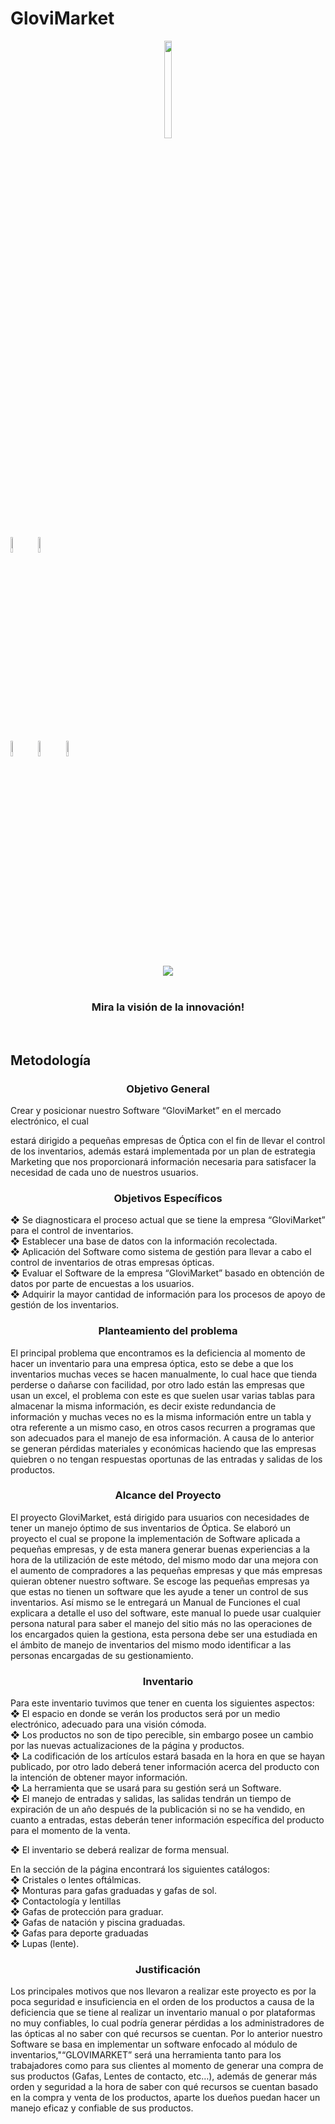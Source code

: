 # GloviMarket
<div align="center">
 
<img src='https://i.imgur.com/JeL5Ic2.png' width=15% height=20% ></a>
   <div align="left">
<a href="https://github.com/IIFelipeII" target="_blank"><img src='https://i.imgur.com/P4Kprns.png' width=8% height=8% ></a> </a>
<a href="https://github.com/valeriac24"><img src='https://i.imgur.com/Z4Nsfvs.png' width=8% height=8% ></a>

<a href="https://github.com/andreshg2003"><img src='https://i.imgur.com/KcLPyjj.png' width=8% height=8% ></a>
<a href="https://github.com/jdmendez896"><img src='https://i.imgur.com/Jb3JTjc.png' width=8% height=8% ></a>
<a href="https://github.com/MiltonStivenPinzon"><img src='https://i.imgur.com/CzGj4xW.png' width=8% height=8% ></a>
</div>
</div>
<br />

<div align="center">
  <br>
  <img src='https://i.imgur.com/UiJjNYy.png'></a>
</div>
 
<br />
 <h3 align="center"> Mira la visión de la innovación!</h3>

  <p align="center">
  
    
<br>
<h2>Metodología </h2>
<a id="objg"></a>
<h3 align="center" >Objetivo General </h3> 

Crear y posicionar nuestro Software “GloviMarket” en el mercado electrónico, el cual 

estará dirigido a pequeñas empresas de Óptica con el fin de llevar el control de los 
inventarios, además estará implementada por un plan de estrategia Marketing que nos 
proporcionará información necesaria para satisfacer la necesidad de cada uno de 
nuestros usuarios.
<h3 align="center" >Objetivos Específicos </h3> 
 
❖ Se diagnosticara el proceso actual que se tiene la empresa “GloviMarket” para el 
control de inventarios. <br>
❖ Establecer una base de datos con la información recolectada.<br>
❖ Aplicación del Software como sistema de gestión para llevar a cabo el 
control de inventarios de otras empresas ópticas.<br>
❖ Evaluar el Software de la empresa “GloviMarket” basado en obtención de 
datos por parte de encuestas a los usuarios. <br>
❖ Adquirir la mayor cantidad de información para los procesos de apoyo de 
gestión de los inventarios.<br>
<a id="pro"></a>
<h3 align="center" >Planteamiento del problema </h3> 



El principal problema que encontramos es la deficiencia al momento de hacer un inventario para una 
empresa óptica, esto se debe a que los inventarios muchas veces se hacen manualmente, lo cual hace 
que tienda perderse o dañarse con facilidad, por otro lado están las empresas que usan un excel, el 
problema con este es que suelen usar varias tablas para almacenar la misma información, es decir 
existe redundancia de información y muchas veces no es la misma información entre un tabla y otra 
referente a un mismo caso, en otros casos recurren a programas que son adecuados para el manejo de 
esa información. A causa de lo anterior se generan pérdidas materiales y económicas haciendo que las 
empresas quiebren o no tengan respuestas oportunas de las entradas y salidas de los productos.
<a id="alc"></a>

<h3 align="center" >Alcance del Proyecto </h3>

El proyecto GloviMarket, está dirigido para usuarios con necesidades de tener un manejo óptimo de sus 
inventarios de Óptica. Se elaboró un proyecto el cual se propone la implementación de Software aplicada 
a pequeñas empresas, y de esta manera generar buenas experiencias a la hora de la utilización de este 
método, del mismo modo dar una mejora con el aumento de compradores a las pequeñas empresas y que 
más empresas quieran obtener nuestro software. Se escoge las pequeñas empresas ya que estas no 
tienen un software que les ayude a tener un control de sus inventarios. Así mismo se le entregará un 
Manual de Funciones el cual explicara a detalle el uso del software, este manual lo puede usar cualquier 
persona natural para saber el manejo del sitio más no las operaciones de los encargados quien la 
gestiona, esta persona debe ser una estudiada en el ámbito de manejo de inventarios del mismo modo 
identificar a las personas encargadas de su gestionamiento.
<a id="inv"></a>
<h3 align="center" >Inventario </h3>

 Para este inventario tuvimos que tener en cuenta los siguientes aspectos:<br>
❖ El espacio en donde se verán los productos será por un medio electrónico, adecuado para una visión 
cómoda.
<br>
❖ Los productos no son de tipo perecible, sin embargo posee un cambio por las nuevas actualizaciones 
de la página y productos.
<br>
❖ La codificación de los artículos estará basada en la hora en que se hayan publicado, por otro lado 
deberá tener información acerca del producto con la intención de obtener mayor información.
<br>
❖ La herramienta que se usará para su gestión será un Software.
<br>
❖ El manejo de entradas y salidas, las salidas tendrán un tiempo de expiración de un año después de 
la publicación si no se ha vendido, en cuanto a entradas, estas deberán tener información específica 
del producto para el momento de la venta.<br>






❖ El inventario se deberá realizar de forma mensual. <br>

En la sección de la página encontrará los siguientes catálogos:
 <br>
❖ Cristales o lentes oftálmicas.
<br>
❖ Monturas para gafas graduadas y gafas de sol.
<br>
❖ Contactología y lentillas
<br>
❖ Gafas de protección para graduar.
<br>
❖ Gafas de natación y piscina graduadas.
<br>
❖ Gafas para deporte graduadas
<br>
❖ Lupas (lente).<br>



<h3 align="center" >Justificación </h3>
<a id="jus"></a>

Los principales motivos que nos llevaron a realizar este proyecto es por la poca seguridad e 
insuficiencia en el orden de los productos a causa de la deficiencia que se tiene al realizar un 
inventario manual o por plataformas no muy confiables, lo cual podría generar pérdidas a los 
administradores de las ópticas al no saber con qué recursos se cuentan. 
Por lo anterior nuestro Software se basa en implementar un software enfocado al módulo de 
inventarios,"“GLOVIMARKET” será una herramienta tanto para los trabajadores como para sus 
clientes al momento de generar una compra de sus productos (Gafas, Lentes de contacto, etc…), 
además de generar más orden y seguridad a la hora de saber con qué recursos se cuentan basado 
en la compra y venta de los productos, aparte los dueños puedan hacer un manejo eficaz y confiable 
de sus productos.
<br>


